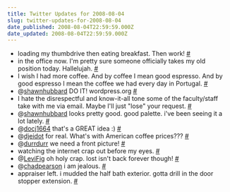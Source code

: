 ```yaml
---
title: Twitter Updates for 2008-08-04
slug: twitter-updates-for-2008-08-04
date_published: 2008-08-04T22:59:59.000Z
date_updated: 2008-08-04T22:59:59.000Z
---
```


- loading my thumbdrive then eating breakfast. Then work! [#](http://twitter.com/joelgoodman/statuses/877158893)
- in the office now. I'm pretty sure someone officially takes my old position today. Hallelujah. [#](http://twitter.com/joelgoodman/statuses/877196082)
- I wish I had more coffee. And by coffee I mean good espresso. And by good espresso I mean the coffee we had every day in Portugal. [#](http://twitter.com/joelgoodman/statuses/877295875)
- @[shawnhubbard](http://twitter.com/shawnhubbard) DO IT! wordpress.org [#](http://twitter.com/joelgoodman/statuses/877300484)
- I hate the disrespectful and know-it-all tone some of the faculty/staff take with me via email. Maybe I'll just "lose" your request. [#](http://twitter.com/joelgoodman/statuses/877390204)
- @[shawnhubbard](http://twitter.com/shawnhubbard) looks pretty good. good palette. i've been seeing it a lot lately. [#](http://twitter.com/joelgoodman/statuses/877465434)
- @[docj1664](http://twitter.com/docj1664) that's a GREAT idea :) [#](http://twitter.com/joelgoodman/statuses/877465774)
- @[djeidot](http://twitter.com/djeidot) for real. What's with American coffee prices??? [#](http://twitter.com/joelgoodman/statuses/877466262)
- @[durrdurr](http://twitter.com/durrdurr) we need a front picture! [#](http://twitter.com/joelgoodman/statuses/877524539)
- watching the internet crap out before my eyes. [#](http://twitter.com/joelgoodman/statuses/877539377)
- @[LeviFig](http://twitter.com/LeviFig) oh holy crap. lost isn't back forever though! [#](http://twitter.com/joelgoodman/statuses/877568411)
- @[chadpearson](http://twitter.com/chadpearson) i am jealous. [#](http://twitter.com/joelgoodman/statuses/877576680)
- appraiser left. i mudded the half bath exterior. gotta drill in the door stopper extension. [#](http://twitter.com/joelgoodman/statuses/877640811)

